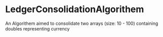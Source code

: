 # LedgerConsolidationAlgorithem
An Algorithem aimed to consolidate two arrays (size: 10 - 100) containing doubles representing currency
